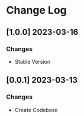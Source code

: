 # Change Log

## [1.0.0] 2023-03-16
### Changes

- Stable Version

## [0.0.1] 2023-03-13
### Changes

- Create Codebase
